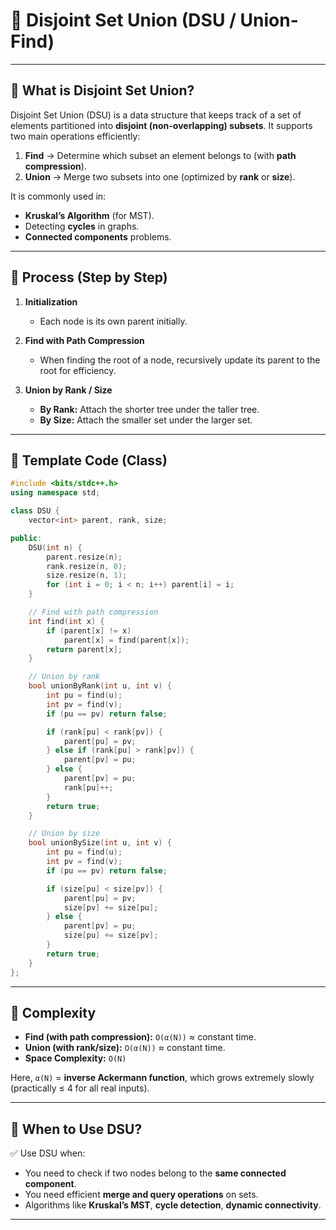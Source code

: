 
# 📌 Disjoint Set Union (DSU / Union-Find)

---

## 🔹 What is Disjoint Set Union?

Disjoint Set Union (DSU) is a data structure that keeps track of a set of elements partitioned into **disjoint (non-overlapping) subsets**.
It supports two main operations efficiently:

1. **Find** → Determine which subset an element belongs to (with **path compression**).
2. **Union** → Merge two subsets into one (optimized by **rank** or **size**).

It is commonly used in:

* **Kruskal’s Algorithm** (for MST).
* Detecting **cycles** in graphs.
* **Connected components** problems.

---

## 🔹 Process (Step by Step)

1. **Initialization**

   * Each node is its own parent initially.

2. **Find with Path Compression**

   * When finding the root of a node, recursively update its parent to the root for efficiency.

3. **Union by Rank / Size**

   * **By Rank:** Attach the shorter tree under the taller tree.
   * **By Size:** Attach the smaller set under the larger set.

---

## 🔹 Template Code (Class)

```cpp
#include <bits/stdc++.h>
using namespace std;

class DSU {
    vector<int> parent, rank, size;

public:
    DSU(int n) {
        parent.resize(n);
        rank.resize(n, 0);
        size.resize(n, 1);
        for (int i = 0; i < n; i++) parent[i] = i;
    }

    // Find with path compression
    int find(int x) {
        if (parent[x] != x)
            parent[x] = find(parent[x]);
        return parent[x];
    }

    // Union by rank
    bool unionByRank(int u, int v) {
        int pu = find(u);
        int pv = find(v);
        if (pu == pv) return false;

        if (rank[pu] < rank[pv]) {
            parent[pu] = pv;
        } else if (rank[pu] > rank[pv]) {
            parent[pv] = pu;
        } else {
            parent[pv] = pu;
            rank[pu]++;
        }
        return true;
    }

    // Union by size
    bool unionBySize(int u, int v) {
        int pu = find(u);
        int pv = find(v);
        if (pu == pv) return false;

        if (size[pu] < size[pv]) {
            parent[pu] = pv;
            size[pv] += size[pu];
        } else {
            parent[pv] = pu;
            size[pu] += size[pv];
        }
        return true;
    }
};
```

---

## 🔹 Complexity

* **Find (with path compression):** `O(α(N))` ≈ constant time.
* **Union (with rank/size):** `O(α(N))` ≈ constant time.
* **Space Complexity:** `O(N)`

Here, `α(N)` = **inverse Ackermann function**, which grows extremely slowly (practically ≤ 4 for all real inputs).

---

## 🔹 When to Use DSU?

✅ Use DSU when:

* You need to check if two nodes belong to the **same connected component**.
* You need efficient **merge and query operations** on sets.
* Algorithms like **Kruskal’s MST**, **cycle detection**, **dynamic connectivity**.

---
